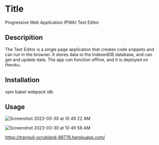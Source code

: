 # Title

Progressive Web Application (PWA) Text Editor

## Descripition

The Text Editor is a single page application that creates code
snippets and can run in the browser. It stores data to the IndexedDB
database, and can get and update data. The app can function offline,
and it is deployed on Heroku.

## Installation

npm
babel
webpack
idb

## Usage

![Screenshot 2023-03-30 at 10 49 22 AM](https://user-images.githubusercontent.com/17559972/228911307-c949c733-95ac-4d4b-8f32-959d841d201e.png)





![Screenshot 2023-03-30 at 10 49 58 AM](https://user-images.githubusercontent.com/17559972/228911346-f28696f7-2dfd-4319-82f3-b0d6cea05f70.png)













https://tranquil-scrubland-88776.herokuapp.com/
